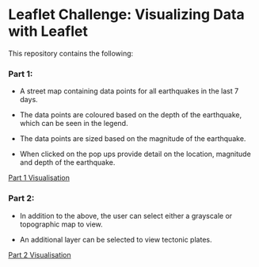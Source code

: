 # Leaflet Challenge: Visualizing Data with Leaflet

This repository contains the following:

### Part 1:

  * A street map containing data points for all earthquakes in the last 7 days.

  * The data points are coloured based on the depth of the earthquake, which can be seen in the legend.

  * The data points are sized based on the magnitude of the earthquake.

  * When clicked on the pop ups provide detail on the location, magnitude and depth of the earthquake.

[Part 1 Visualisation](Images/Part-1.jpeg)

### Part 2:

  * In addition to the above, the user can select either a grayscale or topographic map to view.

  * An additional layer can be selected to view tectonic plates.

[Part 2 Visualisation](Images/Part-2.jpeg)
